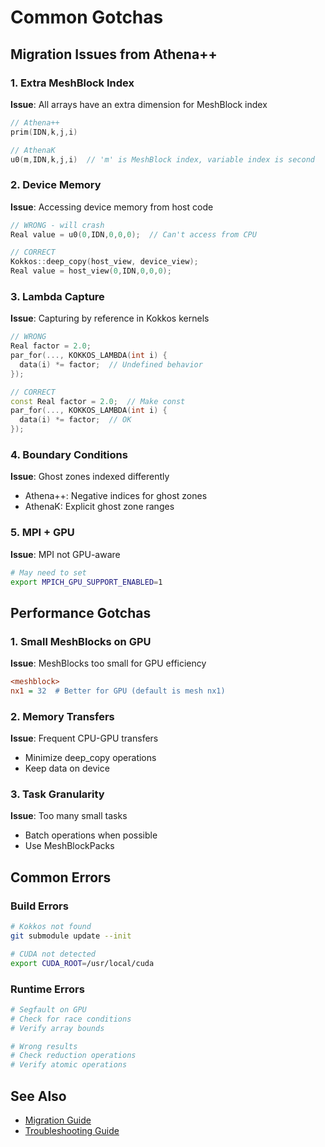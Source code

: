 # Common Gotchas

## Migration Issues from Athena++

### 1. Extra MeshBlock Index
**Issue**: All arrays have an extra dimension for MeshBlock index
```cpp
// Athena++
prim(IDN,k,j,i)

// AthenaK  
u0(m,IDN,k,j,i)  // 'm' is MeshBlock index, variable index is second
```

### 2. Device Memory
**Issue**: Accessing device memory from host code
```cpp
// WRONG - will crash
Real value = u0(0,IDN,0,0,0);  // Can't access from CPU

// CORRECT
Kokkos::deep_copy(host_view, device_view);
Real value = host_view(0,IDN,0,0,0);
```

### 3. Lambda Capture
**Issue**: Capturing by reference in Kokkos kernels
```cpp
// WRONG
Real factor = 2.0;
par_for(..., KOKKOS_LAMBDA(int i) {
  data(i) *= factor;  // Undefined behavior
});

// CORRECT
const Real factor = 2.0;  // Make const
par_for(..., KOKKOS_LAMBDA(int i) {
  data(i) *= factor;  // OK
});
```

### 4. Boundary Conditions
**Issue**: Ghost zones indexed differently
- Athena++: Negative indices for ghost zones
- AthenaK: Explicit ghost zone ranges

### 5. MPI + GPU
**Issue**: MPI not GPU-aware
```bash
# May need to set
export MPICH_GPU_SUPPORT_ENABLED=1
```

## Performance Gotchas

### 1. Small MeshBlocks on GPU
**Issue**: MeshBlocks too small for GPU efficiency
```ini
<meshblock>
nx1 = 32  # Better for GPU (default is mesh nx1)
```

### 2. Memory Transfers
**Issue**: Frequent CPU-GPU transfers
- Minimize deep_copy operations
- Keep data on device

### 3. Task Granularity
**Issue**: Too many small tasks
- Batch operations when possible
- Use MeshBlockPacks

## Common Errors

### Build Errors
```bash
# Kokkos not found
git submodule update --init

# CUDA not detected
export CUDA_ROOT=/usr/local/cuda
```

### Runtime Errors
```bash
# Segfault on GPU
# Check for race conditions
# Verify array bounds

# Wrong results
# Check reduction operations
# Verify atomic operations
```

## See Also
- [Migration Guide](from_athena_plus_plus.md)
- [Troubleshooting Guide](../troubleshooting.md)